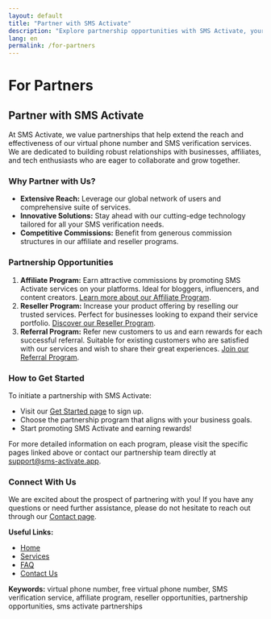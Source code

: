 ```yaml
---
layout: default
title: "Partner with SMS Activate"
description: "Explore partnership opportunities with SMS Activate, your trusted partner for virtual phone numbers and SMS verification services."
lang: en
permalink: /for-partners
---
```


# For Partners

## Partner with SMS Activate

At SMS Activate, we value partnerships that help extend the reach and effectiveness of our virtual phone number and SMS verification services. We are dedicated to building robust relationships with businesses, affiliates, and tech enthusiasts who are eager to collaborate and grow together.

### Why Partner with Us?

- **Extensive Reach:** Leverage our global network of users and comprehensive suite of services.
- **Innovative Solutions:** Stay ahead with our cutting-edge technology tailored for all your SMS verification needs.
- **Competitive Commissions:** Benefit from generous commission structures in our affiliate and reseller programs.

### Partnership Opportunities

1. **Affiliate Program:** Earn attractive commissions by promoting SMS Activate services on your platforms. Ideal for bloggers, influencers, and content creators. [Learn more about our Affiliate Program](/affiliate-program).
2. **Reseller Program:** Increase your product offering by reselling our trusted services. Perfect for businesses looking to expand their service portfolio. [Discover our Reseller Program](/reseller-program).
3. **Referral Program:** Refer new customers to us and earn rewards for each successful referral. Suitable for existing customers who are satisfied with our services and wish to share their great experiences. [Join our Referral Program](/referral-program).

### How to Get Started

To initiate a partnership with SMS Activate:
- Visit our [Get Started page](/get-started) to sign up.
- Choose the partnership program that aligns with your business goals.
- Start promoting SMS Activate and earning rewards!

For more detailed information on each program, please visit the specific pages linked above or contact our partnership team directly at [support@sms-activate.app](mailto:support@sms-activate.app).

### Connect With Us

We are excited about the prospect of partnering with you! If you have any questions or need further assistance, please do not hesitate to reach out through our [Contact page](/contact).

**Useful Links:**
- [Home](/)
- [Services](/services)
- [FAQ](/faq)
- [Contact Us](/contact)

**Keywords:** virtual phone number, free virtual phone number, SMS verification service, affiliate program, reseller opportunities, partnership opportunities, sms activate partnerships